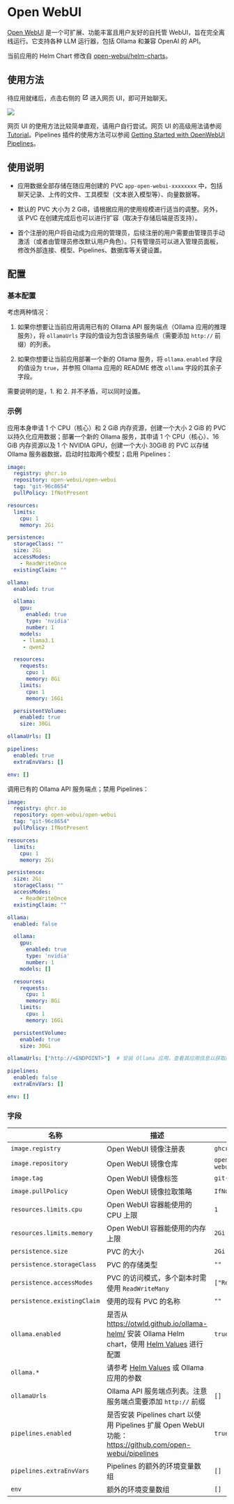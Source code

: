 # Open WebUI

[Open WebUI](https://www.openwebui.com/) 是一个可扩展、功能丰富且用户友好的自托管 WebUI，旨在完全离线运行。它支持各种 LLM 运行器，包括 Ollama 和兼容 OpenAI 的 API。

当前应用的 Helm Chart 修改自 [open-webui/helm-charts](https://github.com/open-webui/helm-charts)。

## 使用方法

待应用就绪后，点击右侧的 <svg width="1em" height="1em" class="MuiSvgIcon-root MuiSvgIcon-colorPrimary MuiSvgIcon-fontSizeMedium css-jxtyyz" focusable="false" aria-hidden="true" viewBox="0 0 24 24" data-testid="OpenInNewIcon"><path d="M19 19H5V5h7V3H5c-1.11 0-2 .9-2 2v14c0 1.1.89 2 2 2h14c1.1 0 2-.9 2-2v-7h-2zM14 3v2h3.59l-9.83 9.83 1.41 1.41L19 6.41V10h2V3z"></path></svg> 进入网页 UI，即可开始聊天。

![](https://s2.loli.net/2024/08/22/Gdx9rCv7B3wjShf.png)

网页 UI 的使用方法比较简单直观，请用户自行尝试。网页 UI 的高级用法请参阅 [Tutorial](https://docs.openwebui.com/category/-tutorial)。Pipelines 插件的使用方法可以参阅 [Getting Started with OpenWebUI Pipelines](https://ikasten.io/2024/06/03/getting-started-with-openwebui-pipelines/)。

## 使用说明

* 应用数据全部存储在随应用创建的 PVC `app-open-webui-xxxxxxxx` 中，包括聊天记录、上传的文件、工具模型（文本嵌入模型等）、向量数据等。

* 默认的 PVC 大小为 2 GiB，请根据应用的使用规模进行适当的调整。另外，该 PVC 在创建完成后也可以进行扩容（取决于存储后端是否支持）。

* 首个注册的用户将自动成为应用的管理员，后续注册的用户需要由管理员手动激活（或者由管理员修改默认用户角色）。只有管理员可以进入管理员面板，修改外部连接、模型、Pipelines、数据库等关键设置。

## 配置

### 基本配置

考虑两种情况：

1. 如果你想要让当前应用调用已有的 Ollama API 服务端点（Ollama 应用的推理服务），将 `ollamaUrls` 字段的值设为包含该服务端点（需要添加 `http://` 前缀）的列表。

2. 如果你想要让当前应用部署一个新的 Ollama 服务，将 `ollama.enabled` 字段的值设为 `true`，并参照 Ollama 应用的 README 修改 `ollama` 字段的其余子字段。

需要说明的是，1. 和 2. 并不矛盾，可以同时设置。

### 示例

应用本身申请 1 个 CPU（核心）和 2 GiB 内存资源，创建一个大小 2 GiB 的 PVC 以持久化应用数据；部署一个新的 Ollama 服务，其申请 1 个 CPU（核心）、16 GiB 内存资源以及 1 个 NVIDIA GPU，创建一个大小 30GiB 的 PVC 以存储 Ollama 服务器数据，启动时拉取两个模型；启用 Pipelines：

```yaml
image:
  registry: ghcr.io
  repository: open-webui/open-webui
  tag: "git-96c8654"
  pullPolicy: IfNotPresent

resources:
  limits:
    cpu: 1
    memory: 2Gi

persistence:
  storageClass: ""
  size: 2Gi
  accessModes:
    - ReadWriteOnce
  existingClaim: ""

ollama:
  enabled: true

  ollama:
    gpu:
      enabled: true
      type: 'nvidia'
      number: 1
    models:
     - llama3.1
     - qwen2

  resources:
    requests:
      cpu: 1
      memory: 8Gi
    limits:
      cpu: 1
      memory: 16Gi

  persistentVolume:
    enabled: true
    size: 30Gi

ollamaUrls: []

pipelines:
  enabled: true
  extraEnvVars: []

env: []
```

调用已有的 Ollama API 服务端点；禁用 Pipelines：

```yaml
image:
  registry: ghcr.io
  repository: open-webui/open-webui
  tag: "git-96c8654"
  pullPolicy: IfNotPresent

resources:
  limits:
    cpu: 1
    memory: 2Gi

persistence:
  size: 2Gi
  storageClass: ""
  accessModes:
    - ReadWriteOnce
  existingClaim: ""

ollama:
  enabled: false

  ollama:
    gpu:
      enabled: true
      type: 'nvidia'
      number: 1
    models: []

  resources:
    requests:
      cpu: 1
      memory: 8Gi
    limits:
      cpu: 1
      memory: 16Gi

  persistentVolume:
    enabled: true
    size: 30Gi

ollamaUrls: ["http://<ENDPOINT>"]  # 安装 Ollama 应用，查看其应用信息以获取服务端点

pipelines:
  enabled: false
  extraEnvVars: []

env: []
```

### 字段

| 名称                        | 描述                                                                                                                                               | 值                      |
| --------------------------- | -------------------------------------------------------------------------------------------------------------------------------------------------- | ----------------------- |
| `image.registry`            | Open WebUI 镜像注册表                                                                                                                              | `ghcr.io`               |
| `image.repository`          | Open WebUI 镜像仓库                                                                                                                                | `open-webui/open-webui` |
| `image.tag`                 | Open WebUI 镜像标签                                                                                                                                | `git-96c8654`           |
| `image.pullPolicy`          | Open WebUI 镜像拉取策略                                                                                                                            | `IfNotPresent`          |
| `resources.limits.cpu`      | Open WebUI 容器能使用的 CPU 上限                                                                                                                   | `1`                     |
| `resources.limits.memory`   | Open WebUI 容器能使用的内存上限                                                                                                                    | `2Gi`                   |
| `persistence.size`          | PVC 的大小                                                                                                                                         | `2Gi`                   |
| `persistence.storageClass`  | PVC 的存储类型                                                                                                                                     | `""`                    |
| `persistence.accessModes`   | PVC 的访问模式，多个副本时需使用 `ReadWriteMany`                                                                                                   | `["ReadWriteOnce"]`     |
| `persistence.existingClaim` | 使用的现有 PVC 的名称                                                                                                                                | `""`                    |
| `ollama.enabled`            | 是否从 https://otwld.github.io/ollama-helm/ 安装 Ollama Helm chart，使用 [Helm Values](https://github.com/otwld/ollama-helm/#helm-values) 进行配置 | `true`                  |
| `ollama.*`                  | 请参考 [Helm Values](https://github.com/otwld/ollama-helm/#helm-values) 或 Ollama 应用的参数                                                       |                         |
| `ollamaUrls`                | Ollama API 服务端点列表。注意服务端点需要添加 `http://` 前缀                                                                                       | `[]`                    |
| `pipelines.enabled`         | 是否安装 Pipelines chart 以使用 Pipelines 扩展 Open WebUI 功能：https://github.com/open-webui/pipelines                                            | `true`                  |
| `pipelines.extraEnvVars`    | Pipelines 的额外的环境变量数组                                                                                                                     | `[]`                    |
| `env`                       | 额外的环境变量数组                                                                                                                                 | `[]`                    |
